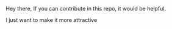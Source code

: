 Hey there, 
If you can contribute in this repo, it would be helpful.

I just want to make it more attractive
